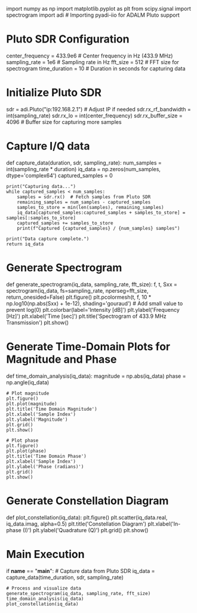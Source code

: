 import numpy as np
import matplotlib.pyplot as plt
from scipy.signal import spectrogram
import adi  # Importing pyadi-iio for ADALM Pluto support

# Pluto SDR Configuration
center_frequency = 433.9e6  # Center frequency in Hz (433.9 MHz)
sampling_rate = 1e6         # Sampling rate in Hz
fft_size = 512              # FFT size for spectrogram
time_duration = 10          # Duration in seconds for capturing data

# Initialize Pluto SDR
sdr = adi.Pluto("ip:192.168.2.1")  # Adjust IP if needed
sdr.rx_rf_bandwidth = int(sampling_rate)
sdr.rx_lo = int(center_frequency)
sdr.rx_buffer_size = 4096  # Buffer size for capturing more samples

# Capture I/Q data
def capture_data(duration, sdr, sampling_rate):
    num_samples = int(sampling_rate * duration)
    iq_data = np.zeros(num_samples, dtype='complex64')
    captured_samples = 0

    print("Capturing data...")
    while captured_samples < num_samples:
        samples = sdr.rx()  # Fetch samples from Pluto SDR
        remaining_samples = num_samples - captured_samples
        samples_to_store = min(len(samples), remaining_samples)
        iq_data[captured_samples:captured_samples + samples_to_store] = samples[:samples_to_store]
        captured_samples += samples_to_store
        print(f"Captured {captured_samples} / {num_samples} samples")
    
    print("Data capture complete.")
    return iq_data

# Generate Spectrogram
def generate_spectrogram(iq_data, sampling_rate, fft_size):
    f, t, Sxx = spectrogram(iq_data, fs=sampling_rate, nperseg=fft_size, return_onesided=False)
    plt.figure()
    plt.pcolormesh(t, f, 10 * np.log10(np.abs(Sxx) + 1e-12), shading='gouraud')  # Add small value to prevent log(0)
    plt.colorbar(label='Intensity [dB]')
    plt.ylabel('Frequency [Hz]')
    plt.xlabel('Time [sec]')
    plt.title('Spectrogram of 433.9 MHz Transmission')
    plt.show()

# Generate Time-Domain Plots for Magnitude and Phase
def time_domain_analysis(iq_data):
    magnitude = np.abs(iq_data)
    phase = np.angle(iq_data)
    
    # Plot magnitude
    plt.figure()
    plt.plot(magnitude)
    plt.title('Time Domain Magnitude')
    plt.xlabel('Sample Index')
    plt.ylabel('Magnitude')
    plt.grid()
    plt.show()
    
    # Plot phase
    plt.figure()
    plt.plot(phase)
    plt.title('Time Domain Phase')
    plt.xlabel('Sample Index')
    plt.ylabel('Phase (radians)')
    plt.grid()
    plt.show()

# Generate Constellation Diagram
def plot_constellation(iq_data):
    plt.figure()
    plt.scatter(iq_data.real, iq_data.imag, alpha=0.5)
    plt.title('Constellation Diagram')
    plt.xlabel('In-phase (I)')
    plt.ylabel('Quadrature (Q)')
    plt.grid()
    plt.show()

# Main Execution
if __name__ == "__main__":
    # Capture data from Pluto SDR
    iq_data = capture_data(time_duration, sdr, sampling_rate)
    
    # Process and visualize data
    generate_spectrogram(iq_data, sampling_rate, fft_size)
    time_domain_analysis(iq_data)
    plot_constellation(iq_data)

